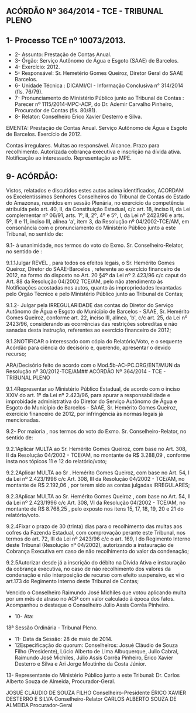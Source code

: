 
## ACÓRDÃO Nº 364/2014 - TCE - TRIBUNAL PLENO

## 1- Processo TCE nº 10073/2013.

- 2- Assunto: Prestação de Contas Anual.
- 3- Órgão: Serviço Autônomo de Água e Esgoto (SAAE) de Barcelos.
- 4- Exercício: 2012.
- 5- Responsável: Sr. Hemetério Gomes Queiroz, Diretor Geral do SAAE Barcelos.
- 6- Unidade Técnica : DICAMI/CI - Informação Conclusiva n° 314/2014 (fls. 76/79).
- 7-  Pronunciamento  do Ministério  Público  junto  ao Tribunal  de  Contas :  Parecer  nº 1115/2014-MPC-ACP,  do  Dr.  Ademir  Carvalho  Pinheiro,  Procurador  de  Contas  (fls. 80/81).
- 8- Relator: Conselheiro Érico Xavier Desterro e Silva.

EMENTA: Prestação de Contas Anual. Serviço  Autônomo  de  Água  e  Esgoto  de Barcelos. Exercício de 2012.

Contas  irregulares. Multas  ao  responsável. Alcance. Prazo para recolhimento. Autorizada  cobrança  executiva  e  inscrição na dívida ativa. Notificação ao interessado. Representação ao MPE.

## 9- ACÓRDÃO:

Vistos, relatados e discutidos estes autos acima identificados, ACORDAM os Excelentíssimos  Senhores  Conselheiros  do  Tribunal  de  Contas  do  Estado  do Amazonas, reunidos em sessão Plenária, no exercício da competência atribuída pelo art. 40, II, da Constituição Estadual, c/c art. 18, inciso II, da Lei complementar nº 06/91, arts. 1º,  II,  2º,  4º  e  5º,  I,  da  Lei  nº  2423/96  e  arts.  5º,  II  e  11,  inciso  III,  alínea  'a',  item  3,  da Resolução nº 04/2002-TCE/AM, em  consonância com o pronunciamento do Ministério Público junto a este Tribunal, no sentido de:

9.1- à unanimidade, nos termos do voto do Exmo. Sr. Conselheiro-Relator, no sentido de :

9.1.1Julgar REVEL , para todos os efeitos legais, o Sr. Hemérito Gomes Queiroz, Diretor do SAAE-Barcelos , referente ao exercício financeiro de 2012, na formo do disposto no Art. 20 §4º da Lei nº 2.423/96 c/c caput do Art. 88 da Resolução 04/2002 TCE/AM,  pelo não  atendimento  às  Notificações  acostadas  nos  autos,  quanto  às impropriedades levantadas pelo Órgão Técnico e pelo Ministério Público junto ao Tribunal de Contas;

9.1.2- Julgar pela IRREGULARIDADE das contas do  Diretor do  Serviço Autônomo de  Água  e Esgoto do  Município de Barcelos  - SAAE, Sr. Hemérito Gomes Queiroz, conforme  art.  22,  inciso  III,  alínea,  'b',  c/c  art. 25,  da  Lei  nº 2423/96, considerando  as  ocorrências  das  restrições  sobreditas  e  não sanadas  desta  instrução, referentes ao exercício financeiro de 2012;

9.1.3NOTIFICAR o interessado com  cópia  do  Relatório/Voto, e o sequente Acórdão para ciência do decisório e, querendo, apresentar o devido recurso;

ARA/Decisório feito de acordo com o Mod.5b-AC-PC.ORG/ENT/MUN da Resolução nº 30/2012-TCE/AM## ACÓRDÃO Nº 364/2014 - TCE - TRIBUNAL PLENO

9.1.4Representar ao Ministério Público Estadual, de acordo com o inciso XXIV  do  art.  1º  da  Lei  nº  2.423/96,  para  apurar  a  responsabilidade  e  improbidade administrativa  do  Diretor  do  Serviço  Autônomo  de  Água  e  Esgoto  do  Município  de Barcelos  -  SAAE,  Sr. Hemérito  Gomes  Queiroz, exercício  financeiro  de  2012,  por infringência às normas legais já mencionadas.

9.2- Por maioria , nos termos do voto do Exmo. Sr. Conselheiro-Relator, no sentido de:

9.2.1Aplicar MULTA ao Sr. Hemérito Gomes Queiroz, com base no Art. 308, II da Resolução 04/2002 - TCE/AM, no montante de R$ 3.288,09 ,  conforme insta nos tópicos 11 e 12 do relatório/voto;

9.2.2Aplicar MULTA ao Sr . Hemérito Gomes Queiroz, com base no Art. 54, I da Lei nº 2.423/1996 c/c Art. 308, III da Resolução 04/2002 - TCE/AM, no montante de R$ 2.192,06 , por terem sido as contas julgadas IRREGULARES;

9.2.3Aplicar MULTA ao Sr. Hemérito Gomes Queiroz , com base no Art. 54,  II  da  Lei  nº  2.423/1996  c/c  Art.  308,  VI  da  Resolução  04/2002  -  TCE/AM, no montante  de  R$  8.768,25 , pelo  exposto  nos  itens  15,  17,  18,  19,  20  e  21 do relatório/voto.

9.2.4Fixar o prazo de 30 (trinta) dias para o recolhimento das multas aos cofres da Fazenda Estadual, com comprovação perante este Tribunal, nos termos do art.  72,  III  da  Lei  nº  2423/96  c/c  o  art.  169,  I  do  Regimento  Interno  deste  Tribunal (Resolução nº 04/2002), autorizando a  instauração de Cobrança Executiva  em caso de não recolhimento do valor da condenação;

9.2.5Autorizar desde  já a inscrição do débito na Dívida Ativa e instauração  da  cobrança  executiva,  no  caso  de  não  recolhimento  dos  valores  da condenação  e  não  interposição  de  recurso  com  efeito  suspensivo,  ex  vi  o  art.173  do Regimento Interno deste Tribunal de Contas;

Vencido o Conselheiro Raimundo José Michiles que votou aplicando multa por um mês de atraso no ACP com valor calculado à época dos fatos. Acompanhou o destaque o Conselheiro Júlio Assis Corrêa Pinheiro.

- 10- Ata:

18ª Sessão Ordinária - Tribunal Pleno.

- 11- Data da Sessão: 28 de maio de 2014.
- 12Especificação do quorum: Conselheiros: Josué Cláudio de Souza Filho (Presidente), Lúcio Alberto de Lima Albuquerque, Julio Cabral, Raimundo José Michiles, Júlio Assis Corrêa Pinheiro, Érico Xavier Desterro e Silva e Ari Jorge Moutinho da Costa Júnior.

13-  Representante  do  Ministério  Público  junto  a  este Tribunal: Dr. Carlos  Alberto Souza de Almeida, Procurador-Geral.

JOSUÉ CLÁUDIO DE SOUZA FILHO Conselheiro-Presidente ÉRICO XAVIER DESTERRO E SILVA Conselheiro-Relator CARLOS ALBERTO SOUZA DE ALMEIDA Procurador-Geral